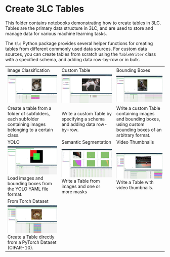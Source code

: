 # Create 3LC Tables

This folder contains notebooks demonstrating how to create tables in 3LC. Tables are the primary data structure in 3LC, and are used to store and manage data for various machine learning tasks.

The `tlc` Python package provides several helper functions for creating tables from different commonly used data sources. For custom data sources, you can create tables from scratch using the `TableWriter` class with a specified schema, and adding data row-by-row or in bulk.

|                        |                        |                        |
|------------------------|------------------------|------------------------|
| Image Classification   | Custom Table           | Bounding Boxes         |
| [![img][image-classification-img]][image-classification-link] | [![custom][custom-img]][custom-link] | [![bb][bb-img]][bb-link] |
| Create a table from a folder of subfolders, each subfolder containing images belonging to a certain class. | Write a custom Table by specifying a schema and adding data row-by-row. | Write a custom Table containing images and bounding boxes, using custom bounding boxes of an arbitrary format. |
| YOLO                   | Semantic Segmentation  | Video Thumbnails       |
| [![yolo][yolo-img]][yolo-link] <br> Load images and bounding boxes from the YOLO YAML file format. | [![semseg][semseg-img]][semseg-link] <br> Write a Table from images and one or more masks | [![video][video-img]][video-link] <br> Write a Table with video thumbnails. |
| From Torch Dataset      |  |    |
| [![torch][torch-img]][torch-link] <br> Create a Table directly from a PyTorch Dataset (CIFAR-10). |  |    |

[image-classification-img]: ../images/create-image-classification-table.png
[image-classification-link]: create-image-classification-table.ipynb
[custom-img]: ../images/create-custom-table.png
[custom-link]: create-custom-table.ipynb
[bb-img]: ../images/create-bb-table.png
[bb-link]: create-bb-table.ipynb
[yolo-img]: ../images/create-yolo-table.png
[yolo-link]: create-yolo-table.ipynb
[semseg-img]: ../images/semseg.png
[semseg-link]: create-semantic-segmentation-dataset.ipynb
[video-img]: ../images/create-video-thumbnail-table.png
[video-link]: create-video-thumbnail-table.ipynb
[torch-img]: ../images/from-torch.png
[torch-link]: create-table-from-torch.ipynb
